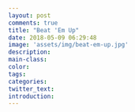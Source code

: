 ```yaml
---
layout: post
comments: true
title: "Beat 'Em Up"
date: 2018-05-09 06:29:48
image: 'assets/img/beat-em-up.jpg'
description:
main-class:
color:
tags:
categories:
twitter_text:
introduction:
---
```

